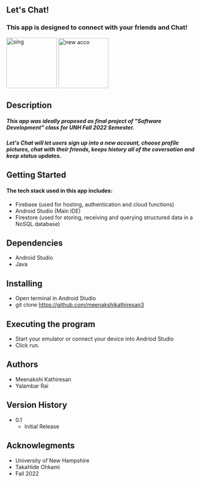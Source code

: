 ## Let's Chat! 

### This app is designed to connect with your friends and Chat!

<img width="132" alt="sing" src="https://user-images.githubusercontent.com/90218437/209044897-1aaa43b2-e243-46b8-ab68-e9edf5094408.png"> <img width="131" alt="new acco" src="https://user-images.githubusercontent.com/90218437/209045056-2936988e-16ea-4cca-965b-b2feaee29299.png">

## Description 

##### This app was ideally proposed as final project of "Software Development" class for UNH Fall 2022 Semester.
##### Let's Chat will let users sign up into a new account, choose profile pictures, chat with their friends, keeps history all of the coversation and keep status updates.


## Getting Started 

#### The tech stack used in this app includes: 
- Firebase (used for hosting, authentication and cloud functions) 
- Android Studio (Main IDE) 
- Firestore (used for storing, receiving and querying structured data in a NoSQL database)

## Dependencies 

- Android Studio 
- Java

## Installing 

- Open terminal in Android Studio
- git clone https://github.com/meenakshikathiresan3


## Executing the program
- Start your emulator or connect your device into Andriod Studio 
- Click run.

## Authors 
- Meenakshi Kathiresan 
- Yalambar Rai 

## Version History 

- 0.1 
  - Initial Release
  
## Acknowlegments 

- University of New Hampshire 
- TakaHide Ohkami 
- Fall 2022


